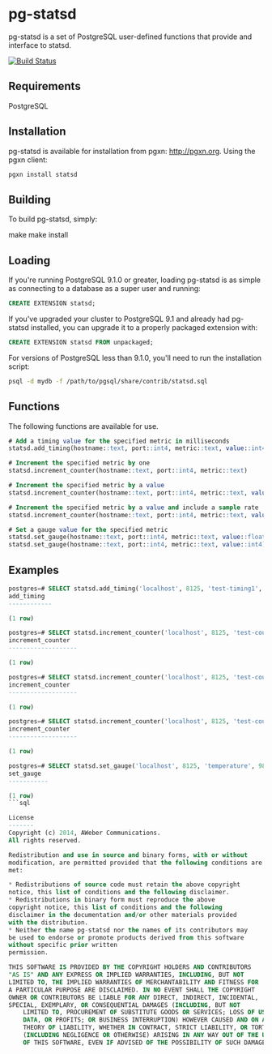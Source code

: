 pg-statsd
=========
pg-statsd is a set of PostgreSQL user-defined functions that provide
and interface to statsd.

[![Build Status](https://travis-ci.org/aweber/pg_statsd.svg?branch=master)](https://travis-ci.org/aweber/pg-statsd)

Requirements
------------
PostgreSQL

Installation
------------
pg-statsd is available for installation from pgxn: http://pgxn.org. Using the pgxn client:

```bash
pgxn install statsd
```

Building
--------
To build pg-statsd, simply:

make
make install

Loading
-------

If you're running PostgreSQL 9.1.0 or greater, loading pg-statsd is as simple
as connecting to a database as a super user and running:

```sql
CREATE EXTENSION statsd;
```

If you've upgraded your cluster to PostgreSQL 9.1 and already had pg-statsd
installed, you can upgrade it to a properly packaged extension with:

```sql
CREATE EXTENSION statsd FROM unpackaged;
```

For versions of PostgreSQL less than 9.1.0, you'll need to run the
installation script:

```bash
psql -d mydb -f /path/to/pgsql/share/contrib/statsd.sql
```

Functions
---------
The following functions are available for use.

```sql
# Add a timing value for the specified metric in milliseconds
statsd.add_timing(hostname::text, port::int4, metric::text, value::int4)

# Increment the specified metric by one
statsd.increment_counter(hostname::text, port::int4, metric::text)

# Increment the specified metric by a value
statsd.increment_counter(hostname::text, port::int4, metric::text, value::int4)

# Increment the specified metric by a value and include a sample rate
statsd.increment_counter(hostname::text, port::int4, metric::text, value::int4, sample::float8)

# Set a gauge value for the specified metric
statsd.set_gauge(hostname::text, port::int4, metric::text, value::float8)
statsd.set_gauge(hostname::text, port::int4, metric::text, value::int4)
```

Examples
--------

```sql
postgres=# SELECT statsd.add_timing('localhost', 8125, 'test-timing1', 70);
add_timing
------------

(1 row)

postgres=# SELECT statsd.increment_counter('localhost', 8125, 'test-counter-1');
increment_counter
-------------------

(1 row)

postgres=# SELECT statsd.increment_counter('localhost', 8125, 'test-counter-1', 5);
increment_counter
-------------------

(1 row)

postgres=# SELECT statsd.increment_counter('localhost', 8125, 'test-counter-1', 5, 0.25);
increment_counter
-------------------

(1 row)

postgres=# SELECT statsd.set_gauge('localhost', 8125, 'temperature', 98.7);
set_gauge
-----------

(1 row)
```sql

License
-------
Copyright (c) 2014, AWeber Communications.
All rights reserved.

Redistribution and use in source and binary forms, with or without
modification, are permitted provided that the following conditions are
met:

* Redistributions of source code must retain the above copyright
notice, this list of conditions and the following disclaimer.
* Redistributions in binary form must reproduce the above
copyright notice, this list of conditions and the following
disclaimer in the documentation and/or other materials provided
with the distribution.
* Neither the name pg-statsd nor the names of its contributors may
be used to endorse or promote products derived from this software
without specific prior written
permission.

THIS SOFTWARE IS PROVIDED BY THE COPYRIGHT HOLDERS AND CONTRIBUTORS
"AS IS" AND ANY EXPRESS OR IMPLIED WARRANTIES, INCLUDING, BUT NOT
LIMITED TO, THE IMPLIED WARRANTIES OF MERCHANTABILITY AND FITNESS FOR
A PARTICULAR PURPOSE ARE DISCLAIMED. IN NO EVENT SHALL THE COPYRIGHT
OWNER OR CONTRIBUTORS BE LIABLE FOR ANY DIRECT, INDIRECT, INCIDENTAL,
SPECIAL, EXEMPLARY, OR CONSEQUENTIAL DAMAGES (INCLUDING, BUT NOT
	LIMITED TO, PROCUREMENT OF SUBSTITUTE GOODS OR SERVICES; LOSS OF USE,
	DATA, OR PROFITS; OR BUSINESS INTERRUPTION) HOWEVER CAUSED AND ON ANY
	THEORY OF LIABILITY, WHETHER IN CONTRACT, STRICT LIABILITY, OR TORT
	(INCLUDING NEGLIGENCE OR OTHERWISE) ARISING IN ANY WAY OUT OF THE USE
	OF THIS SOFTWARE, EVEN IF ADVISED OF THE POSSIBILITY OF SUCH DAMAGE.
